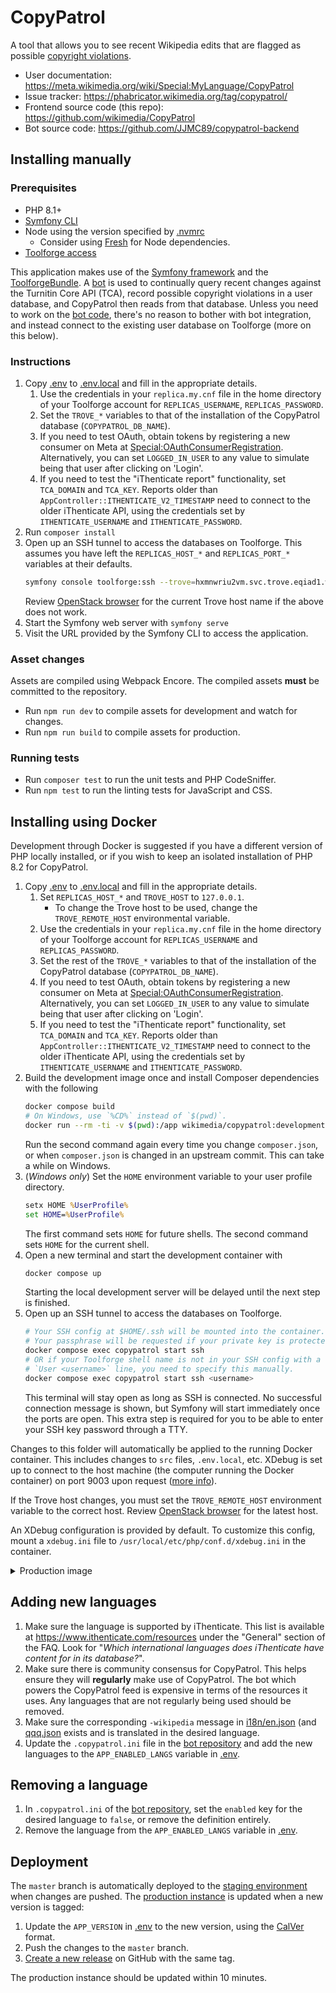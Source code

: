 CopyPatrol
==========

A tool that allows you to see recent Wikipedia edits that are flagged as possible
[copyright violations](https://en.wikipedia.org/wiki/Wikipedia:Copyright_violations).

* User documentation: https://meta.wikimedia.org/wiki/Special:MyLanguage/CopyPatrol
* Issue tracker: https://phabricator.wikimedia.org/tag/copypatrol/
* Frontend source code (this repo): https://github.com/wikimedia/CopyPatrol
* Bot source code: https://github.com/JJMC89/copypatrol-backend

## Installing manually

### Prerequisites

* PHP 8.1+
* [Symfony CLI](https://symfony.com/download#step-1-install-symfony-cli)
* Node using the version specified by [.nvmrc](.nvmrc)
  * Consider using [Fresh](https://www.mediawiki.org/wiki/Fresh) for Node dependencies.
* [Toolforge access](https://wikitech.wikimedia.org/wiki/Help:Toolforge/Quickstart)

This application makes use of the [Symfony framework](https://symfony.com/) and
the [ToolforgeBundle](https://github.com/wikimedia/ToolforgeBundle). A [bot](https://meta.wikimedia.org/wiki/User:CopyPatrolBot) is used
to continually query recent changes against the Turnitin Core API (TCA), record possible copyright
violations in a user database, and CopyPatrol then reads from that database. Unless you need to work
on the [bot code](https://github.com/JJMC89/copypatrol-backend), there's no reason to bother with bot
integration, and instead connect to the existing user database on Toolforge (more on this below).

### Instructions

1. Copy [.env](.env) to [.env.local](.env.local) and fill in the appropriate details.
    1. Use the credentials in your `replica.my.cnf` file in the home directory of your
       Toolforge account for `REPLICAS_USERNAME`, `REPLICAS_PASSWORD`.
    2. Set the `TROVE_*` variables to that of the installation of the CopyPatrol database
       (`COPYPATROL_DB_NAME`).
    3. If you need to test OAuth, obtain tokens by registering a new consumer on Meta at
       [Special:OAuthConsumerRegistration](https://meta.wikimedia.org/wiki/Special:OAuthConsumerRegistration).
       Alternatively, you can set `LOGGED_IN_USER` to any value to simulate being that user
       after clicking on 'Login'.
    4. If you need to test the "iThenticate report" functionality, set `TCA_DOMAIN` and `TCA_KEY`.
       Reports older than `AppController::ITHENTICATE_V2_TIMESTAMP` need to connect to the older
       iThenticate API, using the credentials set by `ITHENTICATE_USERNAME` and `ITHENTICATE_PASSWORD`.
2. Run `composer install`
3. Open up an SSH tunnel to access the databases on Toolforge. This assumes you have left
   the `REPLICAS_HOST_*` and `REPLICAS_PORT_*` variables at their defaults.
   ```bash
   symfony console toolforge:ssh --trove=hxmnwriu2vm.svc.trove.eqiad1.wikimedia.cloud
   ```
   Review [OpenStack browser](https://openstack-browser.toolforge.org/project/copypatrol/database/copypatrol-dev-db-01)
   for the current Trove host name if the above does not work.
4. Start the Symfony web server with `symfony serve`
5. Visit the URL provided by the Symfony CLI to access the application.

### Asset changes

Assets are compiled using Webpack Encore. The compiled assets **must** be committed to the repository.

* Run `npm run dev` to compile assets for development and watch for changes.
* Run `npm run build` to compile assets for production.

### Running tests

* Run `composer test` to run the unit tests and PHP CodeSniffer.
* Run `npm test` to run the linting tests for JavaScript and CSS.

## Installing using Docker

Development through Docker is suggested if you have a different version of PHP locally
installed, or if you wish to keep an isolated installation of PHP 8.2 for CopyPatrol.

1. Copy [.env](.env) to [.env.local](.env.local) and fill in the appropriate details.
   1. Set `REPLICAS_HOST_*` and `TROVE_HOST` to `127.0.0.1`.
      * To change the Trove host to be used, change the `TROVE_REMOTE_HOST` environmental variable.
   2. Use the credentials in your `replica.my.cnf` file in the home directory of your
      Toolforge account for `REPLICAS_USERNAME` and `REPLICAS_PASSWORD`.
   3. Set the rest of the `TROVE_*` variables to that of the installation of the CopyPatrol
      database (`COPYPATROL_DB_NAME`).
   4. If you need to test OAuth, obtain tokens by registering a new consumer on Meta at
      [Special:OAuthConsumerRegistration](https://meta.wikimedia.org/wiki/Special:OAuthConsumerRegistration).
      Alternatively, you can set `LOGGED_IN_USER` to any value to simulate being that user
      after clicking on 'Login'.
   5. If you need to test the "iThenticate report" functionality, set `TCA_DOMAIN` and `TCA_KEY`.
      Reports older than `AppController::ITHENTICATE_V2_TIMESTAMP` need to connect to the older
      iThenticate API, using the credentials set by `ITHENTICATE_USERNAME` and `ITHENTICATE_PASSWORD`.
2. Build the development image once and install Composer dependencies with the following
   ```bash
   docker compose build
   # On Windows, use `%CD%` instead of `$(pwd)`.
   docker run --rm -ti -v $(pwd):/app wikimedia/copypatrol:development composer install
   ```
   Run the second command again every time you change `composer.json`, or when `composer.json`
   is changed in an upstream commit. This can take a while on Windows.
3. (*Windows only*) Set the `HOME` environment variable to your user profile directory.
   ```cmd
   setx HOME %UserProfile%
   set HOME=%UserProfile%
   ```
   The first command sets `HOME` for future shells. The second command sets `HOME` for the current shell.
4. Open a new terminal and start the development container with
   ```bash
   docker compose up
   ```
   Starting the local development server will be delayed until the next
   step is finished.
5. Open up an SSH tunnel to access the databases on Toolforge.
   ```bash
   # Your SSH config at $HOME/.ssh will be mounted into the container.
   # Your passphrase will be requested if your private key is protected.
   docker compose exec copypatrol start ssh
   # OR if your Toolforge shell name is not in your SSH config with a
   # `User <username>` line, you need to specify this manually.
   docker compose exec copypatrol start ssh <username>
   ```
   This terminal will stay open as long as SSH is connected. No successful
   connection message is shown, but Symfony will start immediately once the
   ports are open. This extra step is required for you to be able to enter
   your SSH key password through a TTY.

Changes to this folder will automatically be applied to the running Docker container. This includes
changes to `src` files, `.env.local`, etc. XDebug is set up to connect to the host machine
(the computer running the Docker container) on port 9003 upon request ([more info](https://xdebug.org/docs/step_debug)).

If the Trove host changes, you must set the `TROVE_REMOTE_HOST` environment variable to the correct host.
Review [OpenStack browser](https://openstack-browser.toolforge.org/project/copypatrol/database/copypatrol-dev-db-01) for
the latest host.

An XDebug configuration is provided by default. To customize this config, mount a
`xdebug.ini` file to `/usr/local/etc/php/conf.d/xdebug.ini` in the container.

<details>
<summary>Production image</summary>

A production image can be built with the following command:
```bash
docker build -t wikimedia/copypatrol:latest -f docker/Dockerfile .
```
This image does not contain XDebug or OpenSSH, and does not have an SSH tunnel to Toolforge.
You can test it out by running the following command:
```bash
# On Windows, use `%CD%` instead of `$(pwd)`.
docker run -ti --rm -p 8000:8000 wikimedia/copypatrol:latest
```
</details>

## Adding new languages

1. Make sure the language is supported by iThenticate. This list is available at https://www.ithenticate.com/resources
   under the "General" section of the FAQ. Look for "_Which international languages does iThenticate have content for in its database?_".
2. Make sure there is community consensus for CopyPatrol. This helps ensure they will **regularly** make use of CopyPatrol.
   The bot which powers the CopyPatrol feed is expensive in terms of the resources it uses.
   Any languages that are not regularly being used should be removed.
3. Make sure the corresponding `-wikipedia` message in [i18n/en.json](i18n/en.json) (and [qqq.json](i18n/qqq.json)
   exists and is translated in the desired language.
4. Update the `.copypatrol.ini` file in the [bot repository](https://github.com/JJMC89/copypatrol-backend)
   and add the new languages to the `APP_ENABLED_LANGS` variable in [.env](.env).

## Removing a language

1. In `.copypatrol.ini` of the [bot repository](https://github.com/JJMC89/copypatrol-backend), set the `enabled` key
   for the desired language to `false`, or remove the definition entirely.
2. Remove the language from the `APP_ENABLED_LANGS` variable in [.env](.env).

## Deployment

The `master` branch is automatically deployed to the [staging environment](https://copypatrol-test.wmcloud.org/)
when changes are pushed. The [production instance](https://copypatrol.wmcloud.org) is updated when a new
version is tagged:

1. Update the `APP_VERSION` in [.env](.env) to the new version, using the [CalVer](https://calver.org/) format.
2. Push the changes to the `master` branch.
3. [Create a new release](https://github.com/wikimedia/CopyPatrol/releases/new) on GitHub with the same tag.

The production instance should be updated within 10 minutes.
